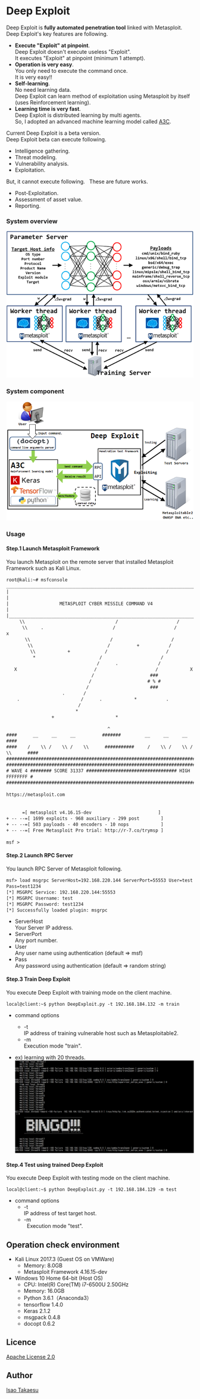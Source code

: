 # Deep Exploit

Deep Exploit is **fully automated penetration tool** linked with Metasploit.  
Deep Exploit's key features are following.  

 * **Execute "Exploit" at pinpoint**.  
 Deep Exploit doesn't execute useless "Exploit".  
 It executes "Exploit" at pinpoint (minimum 1 attempt).  
 * **Operation is very easy**.  
 You only need to execute the command once.  
 It is very easy!!  
 * **Self-learning**.  
 No need learning data.  
 Deep Exploit can learn method of exploitation using Metasploit by itself (uses Reinforcement learning).  
 * **Learning time is very fast**.  
 Deep Exploit is distributed learning by multi agents.  
 So, I adopted an advanced machine learning model called [A3C](https://arxiv.org/pdf/1602.01783.pdf).  

Current Deep Exploit is a beta version.  
Deep Exploit beta can execute following.  

 * Intelligence gathering.  
 * Threat modeling.  
 * Vulnerability analysis.  
 * Exploitation.  

But, it cannot execute following.  
These are future works.  

 * Post-Exploitation.  
 * Assessment of asset value.  
 * Reporting.  

### System overview
![Deep Exploit](./img/overview_deepexploit.png)

### System component
![System Component](./img/system_component.png)

### Usage
#### Step.1 Launch Metasploit Framework
You launch Metasploit on the remote server that installed Metasploit Framework such as Kali Linux.
```
root@kali:~# msfconsole
______________________________________________________________________________
|                                                                              |
|                   METASPLOIT CYBER MISSILE COMMAND V4                        |
|______________________________________________________________________________|
     \\                                  /                      /
      \\     .                          /                      /            x
       \\                              /                      /
        \\                            /          +           /
         \\            +             /                      /
          *                        /                      /
                                  /      .               /
   X                             /                      /            X
                                /                     ###
                               /                     # % #
                              /                       ###
                     .       /
    .                       /      .            *           .
                           /
                          *
                 +                       *

                                      ^
####      __     __     __          #######         __     __     __        ####
####    /    \\ /    \\ /    \\      ###########     /    \\ /    \\ /    \\      ####
################################################################################
################################################################################
# WAVE 4 ######## SCORE 31337 ################################## HIGH FFFFFFFF #
################################################################################
                                                          https://metasploit.com


      =[ metasploit v4.16.15-dev                         ]
+ -- --=[ 1699 exploits - 968 auxiliary - 299 post        ]
+ -- --=[ 503 payloads - 40 encoders - 10 nops            ]
+ -- --=[ Free Metasploit Pro trial: http://r-7.co/trymsp ]

msf >
```

#### Step.2 Launch RPC Server
You launch RPC Server of Metasploit following.
```
msf> load msgrpc ServerHost=192.168.220.144 ServerPort=55553 User=test Pass=test1234
[*] MSGRPC Service: 192.168.220.144:55553
[*] MSGRPC Username: test
[*] MSGRPC Password: test1234
[*] Successfully loaded plugin: msgrpc
```
 * ServerHost  
 Your Server IP address.
 * ServerPort  
 Any port number.
 * User  
 Any user name using authentication (default => msf)
 * Pass  
 Any password using authentication (default => random string)

#### Step.3 Train Deep Exploit
You execute Deep Exploit with training mode on the client machine.
```
local@client:~$ python DeepExploit.py -t 192.168.184.132 -m train
```
 * command options  
   * -t  
   IP address of training vulnerable host such as Metasploitable2.  
   * -m  
   Execution mode "train".

 * ex) learning with 20 threads.
 ![Deep Exploit](./img/learning.png)

#### Step.4 Test using trained Deep Exploit
You execute Deep Exploit with testing mode on the client machine.
```
local@client:~$ python DeepExploit.py -t 192.168.184.129 -m test
```
 * command options  
   * -t  
   IP address of test target host.  
   * -m  
   Execution mode "test".

## Operation check environment
 * Kali Linux 2017.3 (Guest OS on VMWare)  
   * Memory: 8.0GB  
   * Metasploit Framework 4.16.15-dev  
 * Windows 10 Home 64-bit (Host OS)  
   * CPU: Intel(R) Core(TM) i7-6500U 2.50GHz  
   * Memory: 16.0GB  
   * Python 3.6.1（Anaconda3）  
   * tensorflow 1.4.0  
   * Keras 2.1.2  
   * msgpack 0.4.8
   * docopt 0.6.2

## Licence

[Apache License 2.0](https://github.com/13o-bbr-bbq/machine_learning_security/blob/master/Recommender/LICENSE)

## Author

[Isao Takaesu](https://github.com/13o-bbr-bbq)
